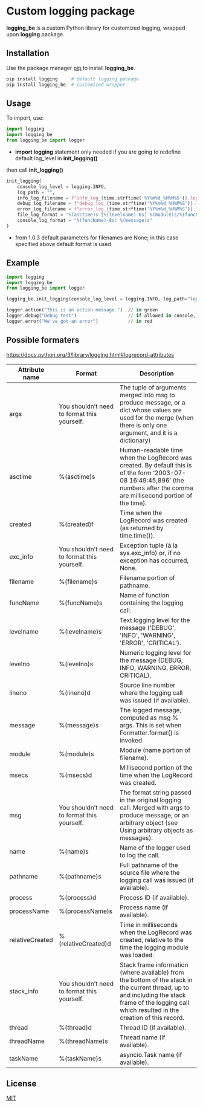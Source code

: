# Custom logging package

**logging_be** is a custom Python library for customized logging, wrapped upon **logging** package.

## Installation
Use the package manager [pip](https://pip.pypa.io/en/stable/) to install **logging_be**.

```bash
pip install logging     # default logging package
pip install logging_be  # customized wrapper
```
## Usage
To import, use:
```python
import logging
import logging_be 
from logging_be import logger
```
* **import logging** statement only needed if you are going to redefine default log_level in **init_logging()**

then call **init_logging()**
```python
init_logging(
    console_log_level = logging.INFO, 
    log_path = "",
    info_log_filename = f"info_log_{time.strftime('%Y%m%d_%H%M%S')}.log", 
    debug_log_filename = f"debug_log_{time.strftime('%Y%m%d_%H%M%S')}.log", 
    error_log_filename = f"error_log_{time.strftime('%Y%m%d_%H%M%S')}.log", 
    file_log_format = "%(asctime)s [%(levelname)-6s] %(module)s/%(funcName)-15s: %(message)s",
    console_log_format = "%(funcName)-8s: %(message)s"
)
```
* from 1.0.3 default parameters for filenames are None; in this case specified above default format is used
## Example
```python
import logging
import logging_be
from logging_be import logger

logging_be.init_logging(console_log_level = logging.INFO, log_path="log")

logger.action("This is an action message.")  // in green
logger.debug("Debug test")                   // if allowed in console, otherwise only to log files
logger.error("We've got an error")           // in red
```
## Possible formaters
https://docs.python.org/3/library/logging.html#logrecord-attributes

|Attribute name|Format|Description|
| ------------- | --- | --- |
|args|You shouldn’t need to format this yourself.|The tuple of arguments merged into msg to produce message, or a dict whose values are used for the merge (when there is only one argument, and it is a dictionary)|
|asctime|%(asctime)s|Human-readable time when the LogRecord was created. By default this is of the form ‘2003-07-08 16:49:45,896’ (the numbers after the comma are millisecond portion of the time).|
|created|%(created)f|Time when the LogRecord was created (as returned by time.time()).|
|exc_info|You shouldn’t need to format this yourself.|Exception tuple (à la sys.exc_info) or, if no exception has occurred, None.
|filename|%(filename)s|Filename portion of pathname.
|funcName|%(funcName)s|Name of function containing the logging call.
|levelname|%(levelname)s|Text logging level for the message ('DEBUG', 'INFO', 'WARNING', 'ERROR', 'CRITICAL').
|levelno|%(levelno)s|Numeric logging level for the message (DEBUG, INFO, WARNING, ERROR, CRITICAL).
|lineno|%(lineno)d|Source line number where the logging call was issued (if available).
|message|%(message)s|The logged message, computed as msg % args. This is set when Formatter.format() is invoked.
|module|%(module)s|Module (name portion of filename).
|msecs|%(msecs)d|Millisecond portion of the time when the LogRecord was created.
|msg|You shouldn’t need to format this yourself.|The format string passed in the original logging call. Merged with args to produce message, or an arbitrary object (see Using arbitrary objects as messages).
|name|%(name)s|Name of the logger used to log the call.
|pathname|%(pathname)s|Full pathname of the source file where the logging call was issued (if available).
|process|%(process)d|Process ID (if available).
|processName|%(processName)s|Process name (if available).
|relativeCreated|%(relativeCreated)d|Time in milliseconds when the LogRecord was created, relative to the time the logging module was loaded.
|stack_info|You shouldn’t need to format this yourself.|Stack frame information (where available) from the bottom of the stack in the current thread, up to and including the stack frame of the logging call which resulted in the creation of this record.
|thread|%(thread)d|Thread ID (if available).
|threadName|%(threadName)s|Thread name (if available).
|taskName|%(taskName)s|asyncio.Task name (if available).

## License

[MIT](https://choosealicense.com/licenses/mit/)